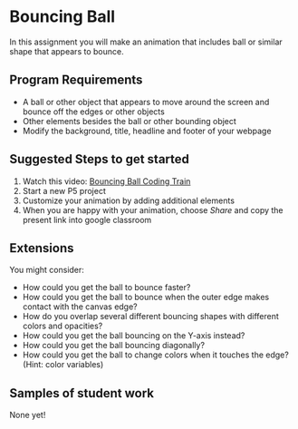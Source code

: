 Bouncing Ball
===============

In this assignment you will make an animation that includes ball or similar shape that appears to bounce.

Program Requirements
--------------------
+ A ball or other object that appears to move around the screen and bounce off the edges or other objects
+ Other elements besides the ball or other bounding object
+ Modify the background, title, headline and footer of your webpage

Suggested Steps to get started
------------------------------
1. Watch this video: [Bouncing Ball Coding Train](https://www.youtube.com/watch?v=LO3Awjn_gyU)   
2. Start a new P5 project
3. Customize your animation by adding additional elements
4. When you are happy with your animation, choose *Share* and copy the present link into google classroom

Extensions
----------
You might consider:
+ How could you get the ball to bounce faster? 
+ How could you get the ball to bounce when the outer edge makes contact with the canvas edge?
+ How do you overlap several different bouncing shapes with different colors and opacities? 
+ How could you get the ball bouncing on the Y-axis instead? 
+ How could you get the ball bouncing diagonally? 
+ How could you get the ball to change colors when it touches the edge? (Hint: color variables)


Samples of student work
------------------------
None yet!
